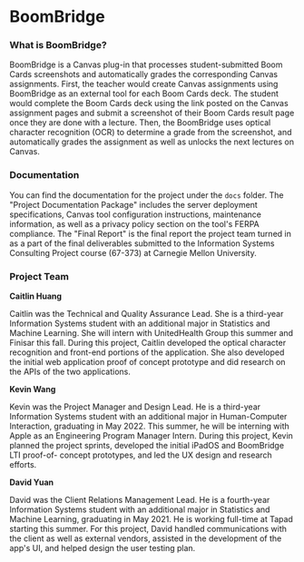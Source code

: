 # BoomBridge

### What is BoomBridge?
BoomBridge is a Canvas plug-in that processes student-submitted Boom Cards screenshots and automatically grades the corresponding Canvas assignments. First, the teacher would create Canvas assignments using BoomBridge as an external tool for each Boom Cards deck. The student would complete the Boom Cards deck using the link posted on the Canvas assignment pages and submit a screenshot of their Boom Cards result page once they are done with a lecture. Then, the BoomBridge uses optical character recognition (OCR) to determine a grade from the screenshot, and automatically grades the assignment as well as unlocks the next lectures on Canvas.

### Documentation
You can find the documentation for the project under the `docs` folder. The "Project Documentation Package" includes the server deployment specifications, Canvas tool configuration instructions, maintenance information, as well as a privacy policy section on the tool's FERPA compliance. The "Final Report" is the final report the project team turned in as a part of the final deliverables submitted to the Information Systems Consulting Project course (67-373) at Carnegie Mellon University.

### Project Team

**Caitlin Huang**

Caitlin was the Technical and Quality Assurance Lead. She is a third-year Information Systems student with an additional major in Statistics and Machine Learning. She will intern with UnitedHealth Group this summer and Finisar this fall. During this project, Caitlin developed the optical character recognition and front-end portions of the application. She also developed the initial web application proof of concept prototype and did research on the APIs of the two applications.

**Kevin Wang**

Kevin was the Project Manager and Design Lead. He is a third-year Information Systems student with an additional major in Human-Computer Interaction, graduating in May 2022. This summer, he will be interning with Apple as an Engineering Program Manager Intern. During this project, Kevin planned the project sprints, developed the initial iPadOS and BoomBridge LTI proof-of- concept prototypes, and led the UX design and research efforts.

**David Yuan**

David was the Client Relations Management Lead. He is a fourth-year Information Systems student with an additional major in Statistics and Machine Learning, graduating in May 2021. He is working full-time at Tapad starting this summer. For this project, David handled communications with the client as well as external vendors, assisted in the development of the app's UI, and helped design the user testing plan.
   
